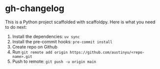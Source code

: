 # gh-changelog

This is a Python project scaffolded with scaffoldpy. Here is what you need to do next:
1. Install the dependencies: `uv sync`
2. Install the pre-commit hooks: `pre-commit install`
3. Create repo on Github
4. Run `git remote add origin https://github.com/austinyu/<repo-name>.git`
5. Push to remote: `git push -u origin main`

